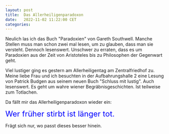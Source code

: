 ```yaml
---
layout: post
title:  Das Allerheiligenparadoxon
date:   2022-11-02 11:22:00 CET
categories:
---
```



Neulich las ich das Buch "Paradoxien" von Gareth Southwell. Manche Stellen muss man schon zwei mal lesen, um zu glauben, dass man sie versteht. Dennoch lesenswert. Unschwer zu erraten, dass es um Paradoxien aus der Zeit von Aristoteles bis zu Philosophen der Gegenwart geht.

Viel lustiger ging es gestern am Allerheiligentag am Zentralfriedhof zu. Meine liebe Frau und ich besuchten in der Aufbahrungshalle&nbsp;2 eine Lesung von Patrick Budgen aus seinem neuen Buch "Schluss mit lustig". Auch lesenswert. Es geht um wahre wiener Begräbnisgeschichten. Ist teilweise zum Totlachen.

Da fällt mir das Allerheiligenparadoxon wieder ein:

<font size="5"><span style="color:blue"> Wer früher stirbt ist länger tot. </span></font>

Frägt sich nur, wo passt dieses besser hinein.
